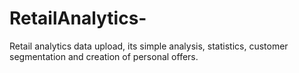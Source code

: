 # RetailAnalytics-
Retail analytics data upload, its simple analysis, statistics, customer segmentation and creation of personal offers.
